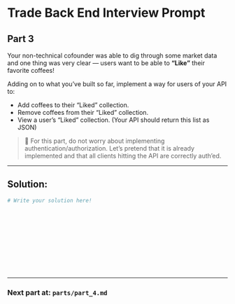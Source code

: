# Trade Back End Interview Prompt

## Part 3

Your non-technical cofounder was able to dig through some market data and one thing was very clear — users want to be able to **“Like”** their favorite coffees!

Adding on to what you’ve built so far, implement a way for users of your API to:

- Add coffees to their “Liked” collection.
- Remove coffees from their “Liked” collection.
- View a user’s “Liked” collection. (Your API should return this list as JSON)

> 🔑 For this part, do not worry about implementing authentication/authorization. Let’s pretend that it is already implemented and that all clients hitting the API are correctly auth’ed.

---

## Solution:

```ruby
# Write your solution here!













```
---

### Next part at: `parts/part_4.md`
